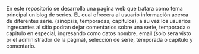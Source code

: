 En este repositorio se desarrolla una pagina web que tratara como tema principal un blog de series.
EL cual ofrecera al usuario información acerca de diferentes serie. (sinopsis, temporadas, capitulos), a su vez los usuarios ingresantes al sitio podran dejar comentarios sobre una serie, temporada o capitulo en especial, ingresando como datos nombre, email (solo sera visto pr el administrador de la página), selección de serie, temporada o capitulo y comentario.
